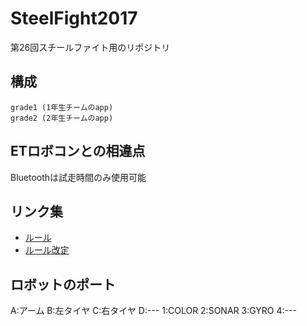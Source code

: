 # SteelFight2017
第26回スチールファイト用のリポジトリ

## 構成
```
grade1 (1年生チームのapp)
grade2 (2年生チームのapp)
```

## ETロボコンとの相違点
Bluetoothは試走時間のみ使用可能

## リンク集
+ [ルール](http://www.invite.gr.jp/news/robo/pdf/26robo_soft.pdf)
+ [ルール改定](http://www.invite.gr.jp/news/robo/pdf/soft_20170613.pdf)

## ロボットのポート
A:アーム
B:左タイヤ
C:右タイヤ
D:---
1:COLOR
2:SONAR
3:GYRO
4:---
